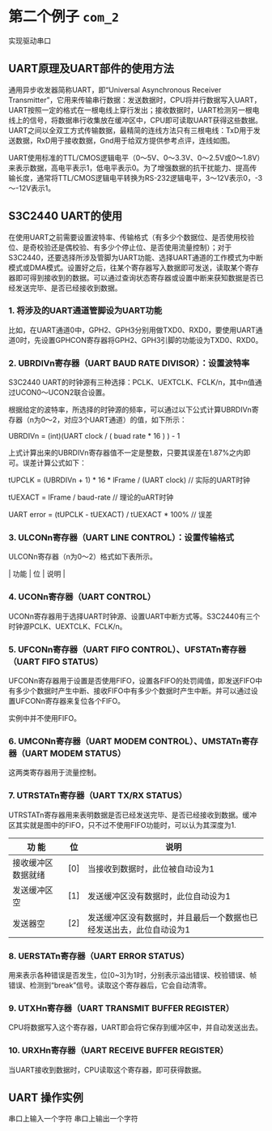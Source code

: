 # 第二个例子 `com_2`
实现驱动串口

## UART原理及UART部件的使用方法

通用异步收发器简称UART，即“Universal Asynchronous Receiver Transmitter”，它用来传输串行数据：发送数据时，CPU将并行数据写入UART，UART按照一定的格式在一根电线上穿行发出；接收数据时，UART检测另一根电线上的信号，将数据串行收集放在缓冲区中，CPU即可读取UART获得这些数据。UART之间以全双工方式传输数据，最精简的连线方法只有三根电线：TxD用于发送数据，RxD用于接收数据，Gnd用于给双方提供参考点评，连线如图。

UART使用标准的TTL/CMOS逻辑电平（0～5V、0～3.3V、0～2.5V或0～1.8V）来表示数据，高电平表示1，低电平表示0。为了增强数据的抗干扰能力、提高传输长度，通常将TTL/CMOS逻辑电平转换为RS-232逻辑电平，3～12V表示0，-3～-12V表示1。

## S3C2440 UART的使用

在使用UART之前需要设置波特率、传输格式（有多少个数据位、是否使用校验位、是奇校验还是偶校验、有多少个停止位、是否使用流量控制）；对于S3C2440，还要选择所涉及管脚为UART功能、选择UART通道的工作模式为中断模式或DMA模式。设置好之后，往某个寄存器写入数据即可发送，读取某个寄存器即可得到接收到的数据。可以通过查询状态寄存器或设置中断来获知数据是否已经发送完毕、是否已经接收到数据。

### 1. 将涉及的UART通道管脚设为UART功能
比如，在UART通道0中，GPH2、GPH3分别用做TXD0、RXD0，要使用UART通道0时，先设置GPHCON寄存器将GPH2、GPH3引脚的功能设为TXD0、RXD0。

### 2. UBRDIVn寄存器（UART BAUD RATE DIVISOR）：设置波特率
S3C2440 UART的时钟源有三种选择：PCLK、UEXTCLK、FCLK/n，其中n值通过UCON0～UCON2联合设置。

根据给定的波特率，所选择的时钟源的频率，可以通过以下公式计算UBRDIVn寄存器（n为0～2，对应3个UART通道）的值，如下所示：

UBRDIVn = (int)(UART clock / ( buad rate * 16 ) ) - 1

上式计算出来的UBRDIVn寄存器值不一定是整数，只要其误差在1.87%之内即可。误差计算公式如下：

tUPCLK = (UBRDIVn + 1) * 16 * lFrame / (UART clock) // 实际的UART时钟

tUEXACT = lFrame / baud-rate  // 理论的uART时钟

UART error = (tUPCLK - tUEXACT) / tUEXACT * 100%    // 误差

### 3. ULCONn寄存器（UART LINE CONTROL）：设置传输格式
ULCONn寄存器（n为0～2）格式如下表所示。

| 功能      |   位   | 说明 |

### 4. UCONn寄存器（UART CONTROL）
UCONn寄存器用于选择UART时钟源、设置UART中断方式等。S3C2440有三个时钟源PCLK、UEXTCLK、FCLK/n。

### 5. UFCONn寄存器（UART FIFO CONTROL）、UFSTATn寄存器（UART FIFO STATUS）
UFCONn寄存器用于设置是否使用FIFO，设置各FIFO的处罚阈值，即发送FIFO中有多少个数据时产生中断、接收FIFO中有多少个数据时产生中断。并可以通过设置UFCONn寄存器来复位各个FIFO。

实例中并不使用FIFO。

### 6. UMCONn寄存器（UART MODEM CONTROL）、UMSTATn寄存器（UART MODEM STATUS）
这两类寄存器用于流量控制。

### 7. UTRSTATn寄存器（UART TX/RX STATUS）
UTRSTATn寄存器用来表明数据是否已经发送完毕、是否已经接收到数据。缓冲区其实就是图中的FIFO，只不过不使用FIFO功能时，可以认为其深度为1.

|     功     能      | 位  | 说明                                |
|--------------------|-----|-------------------------------------|
| 接收缓冲区数据就绪 | [0] | 当接收到数据时，此位被自动设为1     |
| 发送缓冲区空       | [1] | 发送缓冲区没有数据时，此位自动设为1 |
| 发送器空           | [2] | 发送缓冲区没有数据时，并且最后一个数据也已经发送出去，此位自动设为1 |

### 8. UERSTATn寄存器（UART ERROR STATUS）
用来表示各种错误是否发生，位[0~3]为1时，分别表示溢出错误、校验错误、帧错误、检测到“break”信号。读取这个寄存器后，它会自动清零。

### 9. UTXHn寄存器（UART TRANSMIT BUFFER REGISTER）
CPU将数据写入这个寄存器，UART即会将它保存到缓冲区中，并自动发送出去。

### 10. URXHn寄存器（UART RECEIVE BUFFER REGISTER）
当UART接收到数据时，CPU读取这个寄存器，即可获得数据。

## UART 操作实例
串口上输入一个字符
串口上输出一个字符
